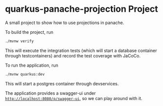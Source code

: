 # quarkus-panache-projection Project

A small project to show how to use projections in panache.

To build the project, run
```bash
./mvnw verify
```

This will execute the integration tests (which will start a database container through testcontainers) and record the test coverage with JaCoCo.

To run the application, run

```bash
./mvnw quarkus:dev
```

This will start a postgres container through devservices.

The application provides a swagger-ui under [`http://localhost:8080/q/swagger-ui`](http://locahost:8080/q/swagger-ui), so we can play around with it.